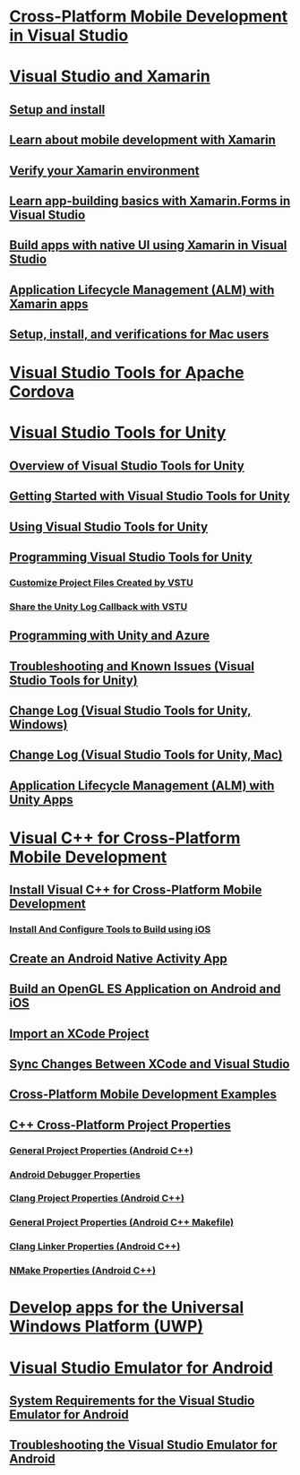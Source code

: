 # [Cross-Platform Mobile Development in Visual Studio](cross-platform-mobile-development-in-visual-studio.md)
# [Visual Studio and Xamarin](visual-studio-and-xamarin.md)
## [Setup and install](setup-and-install.md)
## [Learn about mobile development with Xamarin](learn-about-mobile-development-with-xamarin.md)
## [Verify your Xamarin environment](verify-your-xamarin-environment.md)
## [Learn app-building basics with Xamarin.Forms in Visual Studio](learn-app-building-basics-with-xamarin-forms-in-visual-studio.md)
## [Build apps with native UI using Xamarin in Visual Studio](build-apps-with-native-ui-using-xamarin-in-visual-studio.md)
## [Application Lifecycle Management (ALM) with Xamarin apps](application-lifecycle-management-alm-with-xamarin-apps.md)
## [Setup, install, and verifications for Mac users](setup-install-and-verifications-for-mac-users.md)
# [Visual Studio Tools for Apache Cordova](visual-studio-tools-for-apache-cordova.md)
# [Visual Studio Tools for Unity](visual-studio-tools-for-unity.md)
## [Overview of Visual Studio Tools for Unity](overview-of-visual-studio-tools-for-unity.md)
## [Getting Started with Visual Studio Tools for Unity](getting-started-with-visual-studio-tools-for-unity.md)
## [Using Visual Studio Tools for Unity](using-visual-studio-tools-for-unity.md)
## [Programming Visual Studio Tools for Unity](programming-visual-studio-tools-for-unity.md)
### [Customize Project Files Created by VSTU](customize-project-files-created-by-vstu.md)
### [Share the Unity Log Callback with VSTU](share-the-unity-log-callback-with-vstu.md)
## [Programming with Unity and Azure](visual-studio-tools-for-unity-azure.md)
## [Troubleshooting and Known Issues (Visual Studio Tools for Unity)](troubleshooting-and-known-issues-visual-studio-tools-for-unity.md)
## [Change Log (Visual Studio Tools for Unity, Windows)](change-log-visual-studio-tools-for-unity.md)
## [Change Log (Visual Studio Tools for Unity, Mac)](change-log-visual-studio-tools-for-unity-mac.md)
## [Application Lifecycle Management (ALM) with Unity Apps](application-lifecycle-management-alm-with-unity-apps.md)
# [Visual C++ for Cross-Platform Mobile Development](visual-cpp-for-cross-platform-mobile-development.md)
## [Install Visual C++ for Cross-Platform Mobile Development](install-visual-cpp-for-cross-platform-mobile-development.md)
### [Install And Configure Tools to Build using iOS](install-and-configure-tools-to-build-using-ios.md)
## [Create an Android Native Activity App](create-an-android-native-activity-app.md)
## [Build an OpenGL ES Application on Android and iOS](build-an-opengl-es-application-on-android-and-ios.md)
## [Import an XCode Project](import-an-xcode-project.md)
## [Sync Changes Between XCode and Visual Studio](sync-changes-between-xcode-and-visual-studio.md)
## [Cross-Platform Mobile Development Examples](cross-platform-mobile-development-examples.md)
## [C++ Cross-Platform Project Properties](cross-platform-prop-pages.md)
### [General Project Properties (Android C++)](general-android-prop-page.md)
### [Android Debugger Properties](android-debugger-prop-page.md)
### [Clang Project Properties (Android C++)](clang-android-prop-page.md)
### [General Project Properties (Android C++ Makefile)](general-makefile-android-prop-page.md)
### [Clang Linker Properties (Android C++)](clanglink-prop-page.md)
### [NMake Properties (Android C++)](nmake-android-prop-page.md)
# [Develop apps for the Universal Windows Platform (UWP)](develop-apps-for-the-universal-windows-platform-uwp.md)
# [Visual Studio Emulator for Android](visual-studio-emulator-for-android.md)
## [System Requirements for the Visual Studio Emulator for Android](system-requirements-for-the-visual-studio-emulator-for-android.md)
## [Troubleshooting the Visual Studio Emulator for Android](troubleshooting-the-visual-studio-emulator-for-android.md)
